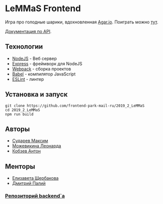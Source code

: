 # LeMMaS Frontend

Игра про голодные шарики, вдохновленная [Agar.io](http://agar.io/). Поиграть можно [тут](http://95.163.212.121).

[Документация по API](https://go-park-mail-ru.github.io/2019_2_LeMMaS).

## Технологии

-   [NodeJS](https://nodejs.org/en/) - Веб сервер
-   [Express](https://expressjs.com/) - фреймворк для NodeJS
-   [Webpack](https://webpack.js.org/) - сборка проектов
-   [Babel](https://babeljs.io/) - компилятор JavaScript
-   [ESLint](https://eslint.org/) - линтер

## Установка и запуск

```
git clone https://github.com/frontend-park-mail-ru/2019_2_LeMMaS
cd 2019_2_LeMMaS
npm run build
```

## Авторы

-   [Сударев Максим](https://github.com/smi97)
-   [Можевикина Леонарда](https://github.com/ledka17)
-   [Кобзев Антон](https://github.com/kzon)

## Менторы

-   [Елизавета Щербакова](https://github.com/Liza-Shch)
-   [Дмитрий Палий](https://github.com/stanf0rd)

### [Репозиторий backend`a](https://github.com/go-park-mail-ru/2019_2_LeMMaS)

